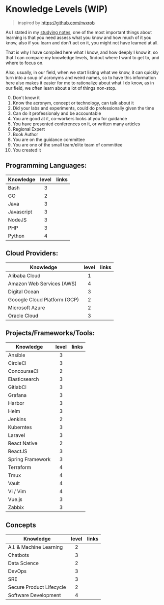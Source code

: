 # Knowledge Levels (WIP)
> inspired by https://github.com/rwxrob

As I stated in my [studying notes](./notes/studying.md), one of the most important things about learning is that you need assess what you know and how much of it you know, also if you learn and don't act on it, you might not have learned at all.

That is why I have compiled here what I know, and how deeply I know it, so that I can compare my knowledge levels, findout where I want to get to, and where to focus on.

Also, usually, in our field, when we start listing what we know, it can quickly turn into a soup of acronyms and weird names, so to have this information here also makes it easier for me to rationalize about what I do know, as in our field, we often learn about a lot of things non-stop.

0. Don't know it
1. Know the acronym, concept or technology, can talk about it
2. Did your labs and experiments, could do professionally given the time
3. Can do it professionaly and be accountable
4. You are good at it, co-workers looks at you for guidance
5. You have presented conferences on it, or written many articles
6. Regional Expert
7. Book Author
8. You are on the guidance committee
9. You are one of the small team/elite team of committee
10. You created it

## Programming Languages:
| Knowledge  | level | links |
|------------|:-----:|-------|
| Bash       |   3   |       |
| GO         |   2   |       |
| Java       |   3   |       |
| Javascript |   3   |       |
| NodeJS     |   3   |       |
| PHP        |   3   |       |
| Python     |   4   |       |

## Cloud Providers:
| Knowledge                    | level | links |
|------------------------------|:-----:|-------|
| Alibaba Cloud                |   1   |       |
| Amazon Web Services (AWS)    |   4   |       |
| Digital Ocean                |   3   |       |
| Gooogle Cloud Platform (GCP) |   2   |       |
| Microsoft Azure              |   2   |       |
| Oracle Cloud                 |   3   |       |

## Projects/Frameworks/Tools:
| Knowledge        | level | links |
|------------------|:-----:|-------|
| Ansible          |   3   |       |
| CircleCI         |   3   |       |
| ConcourseCI      |   2   |       |
| Elasticsearch    |   3   |       |
| GitlabCI         |   3   |       |
| Grafana          |   3   |       |
| Harbor           |   3   |       |
| Helm             |   3   |       |
| Jenkins          |   2   |       |
| Kuberntes        |   3   |       |
| Laravel          |   3   |       |
| React Native     |   2   |       |
| ReactJS          |   3   |       |
| Spring Framework |   3   |       |
| Terraform        |   4   |       |
| Tmux             |   4   |       |
| Vault            |   4   |       |
| Vi / Vim         |   4   |       |
| Vue.js           |   3   |       |
| Zabbix           |   3   |       |

## Concepts
| Knowledge                | level | links |
|--------------------------|:-----:|-------|
| A.I. & Machine Learning  |   2   |       |
| Chatbots                 |   3   |       |
| Data Science             |   2   |       |
| DevOps                   |   3   |       |
| SRE                      |   3   |       |
| Secure Product Lifecycle |   2   |       |
| Software Development     |   4   |       |
